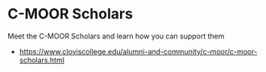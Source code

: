 # C-MOOR Scholars

Meet the C-MOOR Scholars and learn how you can support them

- https://www.cloviscollege.edu/alumni-and-community/c-moor/c-moor-scholars.html
